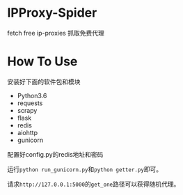
# IPProxy-Spider

fetch free ip-proxies
抓取免费代理

# How To Use

安装好下面的软件包和模块

- Python3.6
- requests
- scrapy
- flask
- redis
- aiohttp
- gunicorn
  
配置好config.py的redis地址和密码

运行`python run_gunicorn.py`和`python getter.py`即可。

请求`http://127.0.0.1:5000`的`get_one`路径可以获得随机代理。
